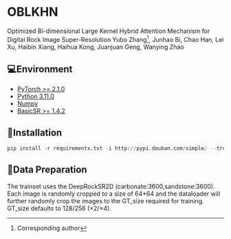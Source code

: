# **OBLKHN**
Optimized Bi-dimensional Large Kernel Hybrid Attention Mechanism for Digital Rock Image Super-Resolution
Yubo Zhang[^†], Junhao Bi, Chao Han,  Lei Xu, Haibin Xiang, Haihua Kong, Juanjuan Geng, Wanying Zhao 
[^†]: Corresponding author

## 💻Environment

- [PyTorch >= 2.1.0](https://pytorch.org/)
- [Python 3.11.0](https://www.python.org/downloads/)
- [Numpy](https://numpy.org/)
- [BasicSR >= 1.4.2](https://github.com/XPixelGroup/BasicSR)

## 🔧Installation

```python
pip install -r requirements.txt -i http://pypi.douban.com/simple/ --trusted-host pypi.douban.com
```

## 📜Data Preparation

The trainset uses the DeepRockSR2D (carbonate:3600,sandstone:3600). Each image is randomly cropped to a size of 64*64 and the dataloader will further randomly crop the images to the GT_size required for training. GT_size defaults to 128/256 (×2/×4).
